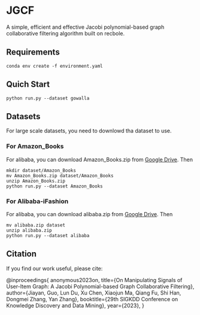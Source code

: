 # JGCF
A simple, efficient and effective Jacobi polynomial-based graph collaborative filtering algorithm built on recbole.

## Requirements

```
conda env create -f environment.yaml
```

## Quich Start
```
python run.py --dataset gowalla
```

## Datasets

For large scale datasets, you need to downlowd tha dataset to use.

### For Amazon_Books

For alibaba, you can download Amazon_Books.zip from [Google Drive](https://drive.google.com/file/d/1BM27i1EZ_8QZeR-MERLNxFd7LZ8MgyBe/view?usp=share_link). Then
```
mkdir dataset/Amazon_Books
mv Amazon_Books.zip dataset/Amazon_Books
unzip Amazon_Books.zip
python run.py --dataset Amazon_Books
```


### For Alibaba-iFashion

For alibaba, you can download alibaba.zip from [Google Drive](https://drive.google.com/file/d/1wzxGEh0wFq7AghjY8uBEWrGkqNwhVDjc/view?usp=share_link). Then
```
mv alibaba.zip dataset
unzip alibaba.zip
python run.py --dataset alibaba
```

## Citation

If you find our work useful, please cite:

@inproceedings{
anonymous2023on,
title={On Manipulating Signals of User-Item Graph: A Jacobi Polynomial-based Graph Collaborative Filtering},
author={Jiayan, Guo, Lun Du, Xu Chen, Xiaojun Ma, Qiang Fu, Shi Han, Dongmei Zhang, Yan Zhang},
booktitle={29th SIGKDD Conference on Knowledge Discovery and Data Mining},
year={2023},
}

